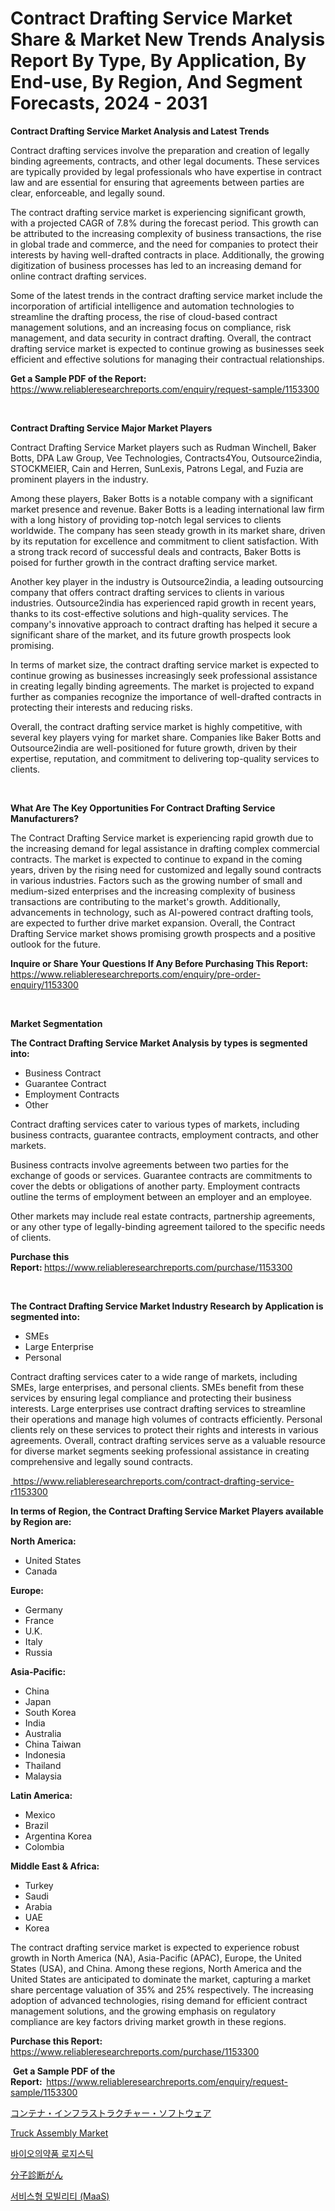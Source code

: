 <p><h1>Contract Drafting Service Market Share & Market New Trends Analysis Report By Type, By Application, By End-use, By Region, And Segment Forecasts, 2024 - 2031</h1></p><p><strong>Contract Drafting Service Market Analysis and Latest Trends</strong></p>
<p><p>Contract drafting services involve the preparation and creation of legally binding agreements, contracts, and other legal documents. These services are typically provided by legal professionals who have expertise in contract law and are essential for ensuring that agreements between parties are clear, enforceable, and legally sound.</p><p>The contract drafting service market is experiencing significant growth, with a projected CAGR of 7.8% during the forecast period. This growth can be attributed to the increasing complexity of business transactions, the rise in global trade and commerce, and the need for companies to protect their interests by having well-drafted contracts in place. Additionally, the growing digitization of business processes has led to an increasing demand for online contract drafting services.</p><p>Some of the latest trends in the contract drafting service market include the incorporation of artificial intelligence and automation technologies to streamline the drafting process, the rise of cloud-based contract management solutions, and an increasing focus on compliance, risk management, and data security in contract drafting. Overall, the contract drafting service market is expected to continue growing as businesses seek efficient and effective solutions for managing their contractual relationships.</p></p>
<p><strong>Get a Sample PDF of the Report:&nbsp;</strong> <a href="https://www.reliableresearchreports.com/enquiry/request-sample/1153300">https://www.reliableresearchreports.com/enquiry/request-sample/1153300</a></p>
<p>&nbsp;</p>
<p><strong>Contract Drafting Service Major Market Players</strong></p>
<p><p>Contract Drafting Service Market players such as Rudman Winchell, Baker Botts, DPA Law Group, Vee Technologies, Contracts4You, Outsource2india, STOCKMEIER, Cain and Herren, SunLexis, Patrons Legal, and Fuzia are prominent players in the industry.</p><p>Among these players, Baker Botts is a notable company with a significant market presence and revenue. Baker Botts is a leading international law firm with a long history of providing top-notch legal services to clients worldwide. The company has seen steady growth in its market share, driven by its reputation for excellence and commitment to client satisfaction. With a strong track record of successful deals and contracts, Baker Botts is poised for further growth in the contract drafting service market.</p><p>Another key player in the industry is Outsource2india, a leading outsourcing company that offers contract drafting services to clients in various industries. Outsource2india has experienced rapid growth in recent years, thanks to its cost-effective solutions and high-quality services. The company's innovative approach to contract drafting has helped it secure a significant share of the market, and its future growth prospects look promising.</p><p>In terms of market size, the contract drafting service market is expected to continue growing as businesses increasingly seek professional assistance in creating legally binding agreements. The market is projected to expand further as companies recognize the importance of well-drafted contracts in protecting their interests and reducing risks.</p><p>Overall, the contract drafting service market is highly competitive, with several key players vying for market share. Companies like Baker Botts and Outsource2india are well-positioned for future growth, driven by their expertise, reputation, and commitment to delivering top-quality services to clients.</p></p>
<p>&nbsp;</p>
<p><strong>What Are The Key Opportunities For Contract Drafting Service Manufacturers?</strong></p>
<p><p>The Contract Drafting Service market is experiencing rapid growth due to the increasing demand for legal assistance in drafting complex commercial contracts. The market is expected to continue to expand in the coming years, driven by the rising need for customized and legally sound contracts in various industries. Factors such as the growing number of small and medium-sized enterprises and the increasing complexity of business transactions are contributing to the market's growth. Additionally, advancements in technology, such as AI-powered contract drafting tools, are expected to further drive market expansion. Overall, the Contract Drafting Service market shows promising growth prospects and a positive outlook for the future.</p></p>
<p><strong>Inquire or Share Your Questions If Any Before Purchasing This Report:</strong> <a href="https://www.reliableresearchreports.com/enquiry/pre-order-enquiry/1153300">https://www.reliableresearchreports.com/enquiry/pre-order-enquiry/1153300</a></p>
<p>&nbsp;</p>
<p><strong>Market Segmentation</strong></p>
<p><strong>The Contract Drafting Service Market Analysis by types is segmented into:</strong></p>
<p><ul><li>Business Contract</li><li>Guarantee Contract</li><li>Employment Contracts</li><li>Other</li></ul></p>
<p><p>Contract drafting services cater to various types of markets, including business contracts, guarantee contracts, employment contracts, and other markets. </p><p>Business contracts involve agreements between two parties for the exchange of goods or services. Guarantee contracts are commitments to cover the debts or obligations of another party. Employment contracts outline the terms of employment between an employer and an employee. </p><p>Other markets may include real estate contracts, partnership agreements, or any other type of legally-binding agreement tailored to the specific needs of clients.</p></p>
<p><strong>Purchase this Report:&nbsp;</strong><a href="https://www.reliableresearchreports.com/purchase/1153300">https://www.reliableresearchreports.com/purchase/1153300</a></p>
<p>&nbsp;</p>
<p><strong>The Contract Drafting Service Market Industry Research by Application is segmented into:</strong></p>
<p><ul><li>SMEs</li><li>Large Enterprise</li><li>Personal</li></ul></p>
<p><p>Contract drafting services cater to a wide range of markets, including SMEs, large enterprises, and personal clients. SMEs benefit from these services by ensuring legal compliance and protecting their business interests. Large enterprises use contract drafting services to streamline their operations and manage high volumes of contracts efficiently. Personal clients rely on these services to protect their rights and interests in various agreements. Overall, contract drafting services serve as a valuable resource for diverse market segments seeking professional assistance in creating comprehensive and legally sound contracts.</p></p>
<p><a href="https://www.reliableresearchreports.com/contract-drafting-service-r1153300">&nbsp;https://www.reliableresearchreports.com/contract-drafting-service-r1153300</a></p>
<p><strong>In terms of Region, the Contract Drafting Service Market Players available by Region are:</strong></p>
<p>
    <p> <strong> North America: </strong>
        <ul>
            <li>United States</li>
            <li>Canada</li>
        </ul>
        </p> 
    <p> <strong> Europe: </strong>
        <ul>
            <li>Germany</li>
            <li>France</li>
            <li>U.K.</li>
            <li>Italy</li>
            <li>Russia</li>
        </ul>
        </p> 
    <p> <strong> Asia-Pacific: </strong>
        <ul>
            <li>China</li>
            <li>Japan</li>
            <li>South Korea</li>
            <li>India</li>
            <li>Australia</li>
            <li>China Taiwan</li>
            <li>Indonesia</li>
            <li>Thailand</li>
            <li>Malaysia</li>
        </ul>
        </p> 
    <p> <strong> Latin America: </strong>
        <ul>
            <li>Mexico</li>
            <li>Brazil</li>
            <li>Argentina Korea</li>
            <li>Colombia</li>
        </ul>
        </p> 
    <p> <strong> Middle East & Africa: </strong>
        <ul>
            <li>Turkey</li>
            <li>Saudi</li>
            <li>Arabia</li>
            <li>UAE</li>
            <li>Korea</li>
        </ul>
    </p>
    </p>
<p><p>The contract drafting service market is expected to experience robust growth in North America (NA), Asia-Pacific (APAC), Europe, the United States (USA), and China. Among these regions, North America and the United States are anticipated to dominate the market, capturing a market share percentage valuation of 35% and 25% respectively. The increasing adoption of advanced technologies, rising demand for efficient contract management solutions, and the growing emphasis on regulatory compliance are key factors driving market growth in these regions.</p></p>
<p><strong>Purchase this Report: </strong><a href="https://www.reliableresearchreports.com/purchase/1153300">https://www.reliableresearchreports.com/purchase/1153300</a></p>
<p>&nbsp;<strong>Get a Sample PDF of the Report:&nbsp;&nbsp;</strong><a href="https://www.reliableresearchreports.com/enquiry/request-sample/1153300">https://www.reliableresearchreports.com/enquiry/request-sample/1153300</a></p>
<p><strong></strong></p>
<p><p><a href="https://github.com/klon646/Market-Research-Report-List-3/blob/main/566264469172.md">コンテナ・インフラストラクチャー・ソフトウェア</a></p><p><a href="https://github.com/nandosuryapratama/Market-Research-Report-List-2/blob/main/truck-assembly-market.md">Truck Assembly Market</a></p><p><a href="https://github.com/njolsky1/Market-Research-Report-List-2/blob/main/138301786479.md">바이오의약품 로지스틱</a></p><p><a href="https://github.com/Alenaieme/Market-Research-Report-List-2/blob/main/559761269173.md">分子診断がん</a></p><p><a href="https://github.com/tasfiyaj85/Market-Research-Report-List-2/blob/main/435927586480.md">서비스형 모빌리티 (MaaS)</a></p></p>